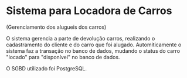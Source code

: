 # Sistema para Locadora de Carros 
(Gerenciamento dos alugueis dos carros)

O sistema gerencia a parte de devolução carros, realizando o cadastramento do cliente e do carro que foi alugado. 
Automiticamente o sistema faz a transação no banco de dados, mudando o status do carro "locado" para "disponível" no banco de dados.

O SGBD utilizado foi PostgreSQL.
